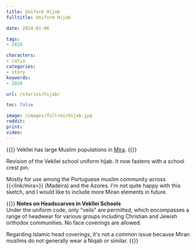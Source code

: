 ```yaml
---
title: Uniform Hijab
fulltitle: Uniform Hijab

date: 2024-01-06

tags:
- 2024

characters:
- catia
categories:
- story
keywords:
- 2024

url: /stories/hijab/

toc: false

image: /images/fullres/hijab.jpg
reddit:
print:
video:
---
```

{{<note caption>}}
Vekllei has large Muslim populations in [Mira](/mira/).
{{</note>}}

Revision of the Vekllei school uniform hijab. It now fastens with a school crest pin.

Mostly for use among the Portuguese muslim community across {{<link/mira>}} (Madeira) and the Azores. I'm not quite happy with this sketch, and I would like to include more Miran elements in future.

{{<note>}}
**Notes on Headscarves in Vekllei Schools**
<br>
Under the uniform code, only "veils" are permitted, which encompasses a range of headwear for various groups including Christian and Jewish orthodox communities. No face coverings are allowed.

Regarding Islamic head coverings, it's not a common issue because Miran muslims do not generally wear a Niqab or similar.
{{</note>}}